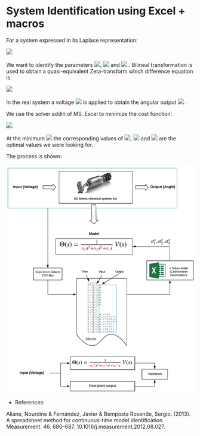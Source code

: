 # System Identification using Excel + macros

For a system expressed in its Laplace representation:

<img src="https://latex.codecogs.com/svg.latex?\Large&space;\theta(s)=\frac{1}{a_3*s^3+a_2*s^2+a_1*s}V(s)" />

We want to identify the parameters <img src="https://latex.codecogs.com/svg.latex?\Large&space;a_1" />, <img src="https://latex.codecogs.com/svg.latex?\Large&space;a_2" /> 
and <img src="https://latex.codecogs.com/svg.latex?\Large&space;a_3" /> . Bilineal transformation is used to obtain a quasi-equivalent Zeta-transform which difference equation is:

<img src="https://latex.codecogs.com/svg.latex?\Large&space;\theta[n]=a*V[n-3]+b*\theta[n-3]+c*\theta[n-2]+d*\theta[n-1]" />

In the real system a voltage <img src="https://latex.codecogs.com/svg.latex?\Large&space;V_{exp}(t)" /> is applied to obtain the angular output <img src="https://latex.codecogs.com/svg.latex?\Large&space;\theta_{exp}(t)" /> .

We use the solver addin of MS. Excel to minimize the cost function:

<img src="https://latex.codecogs.com/svg.latex?\Large&space;J(a,b,c)=\sum{(\theta_{exp}[n]-\theta[n])^2}" />

At the minimum <img src="https://latex.codecogs.com/svg.latex?\Large&space;J" /> the corresponding values of <img src="https://latex.codecogs.com/svg.latex?\Large&space;a^*" />, <img src="https://latex.codecogs.com/svg.latex?\Large&space;b^*" /> 
and <img src="https://latex.codecogs.com/svg.latex?\Large&space;c^*" /> are the optimal values we were looking for.


The process is shown:


![diagram](https://raw.githubusercontent.com/saenzac/com_macros/master/diagram.png)


* References:

Aliane, Nourdine & Fernández, Javier & Bemposta Rosende, Sergio. (2013). A spreadsheet method for continuous-time model identification. Measurement. 46. 680–687. 10.1016/j.measurement.2012.08.027.
